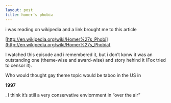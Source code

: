 ```yaml
---
layout: post
title: homer’s phobia
---
```


i was reading on wikipedia and a link brought me to this article

[http://en.wikipedia.org/wiki/Homer%27s_Phobi](http://en.wikipedia.org/wiki/Homer%27s_Phobia)

I watched this episode and i remembered it, but i don’t konw it was an outstanding one (theme-wise and award-wise) and story hehind it (Fox tried to censor it).

Who would thought gay theme topic would be taboo in the US in 

**1997**

. I think it’s still a very conservative enviornment in “over the air”

